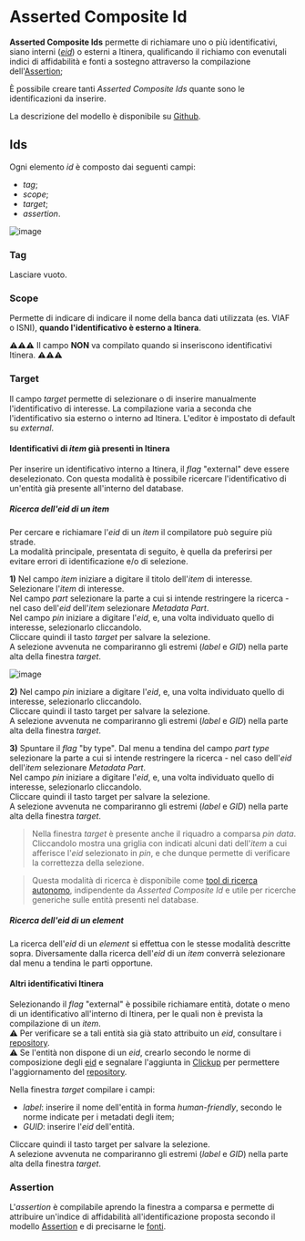 # Asserted Composite Id

**Asserted Composite Ids** permette di richiamare uno o più identificativi, siano interni ([_eid_](identifiers.md)) o esterni a Itinera, qualificando il richiamo con evenutali indici di affidabilità e fonti a sostegno attraverso la compilazione dell'[Assertion](Assertion_Brick.md);  

È possibile creare tanti _Asserted Composite Ids_ quante sono le identificazioni da inserire.  

La descrizione del modello è disponibile su [Github](https://github.com/vedph/cadmus-bricks-shell/blob/master/projects/myrmidon/cadmus-refs-asserted-ids/README.md#asserted-composite-id).  

## Ids

Ogni elemento _id_ è composto dai seguenti campi:  
* _tag_;
* _scope_;  
* _target_;
* _assertion_.

![image](https://github.com/petrarchsitinera/linee-guida/assets/123007762/818301a7-f4a2-446b-bd06-78b2a681a283)

### Tag
Lasciare vuoto.

### Scope
Permette di indicare di indicare il nome della banca dati utilizzata (es. VIAF o ISNI), **quando l'identificativo è esterno a Itinera**.    


⚠️⚠️⚠️ Il campo **NON** va compilato quando si inseriscono identificativi Itinera. ⚠️⚠️⚠️

### Target
Il campo _target_ permette di selezionare o di inserire manualmente l'identificativo di interesse. La compilazione varia a seconda che l'identificativo sia esterno o interno ad Itinera. L'editor è impostato di default su _external_.  

#### Identificativi di _item_ già presenti in Itinera
Per inserire un identificativo interno a Itinera, il _flag_ "external" deve essere deselezionato.
Con questa modalità è possibile ricercare l'identificativo di un'entità già presente all'interno del database.

##### Ricerca dell'_eid_ di un _item_
Per cercare e richiamare l'_eid_ di un _item_ il compilatore può seguire più strade.  
La modalità principale, presentata di seguito, è quella da preferirsi per evitare errori di identificazione e/o di selezione.

**1)** Nel campo _item_ iniziare a digitare il titolo dell'_item_ di interesse.  
Selezionare l'_item_ di interesse.  
Nel campo _part_ selezionare la parte a cui si intende restringere la ricerca - nel caso dell'_eid_ dell'_item_ selezionare _Metadata Part_.  
Nel campo _pin_ iniziare a digitare l'_eid_, e, una volta individuato quello di interesse, selezionarlo cliccandolo.  
Cliccare quindi il tasto _target_ per salvare la selezione.  
A selezione avvenuta ne compariranno gli estremi (_label_ e _GID_) nella parte alta della finestra _target_.  

![image](https://github.com/petrarchsitinera/linee-guida/assets/123007762/c0c83618-b29a-4393-955a-0183e7d1573e)

**2)** Nel campo _pin_ iniziare a digitare l'_eid_, e, una volta individuato quello di interesse, selezionarlo cliccandolo.  
Cliccare quindi il tasto target per salvare la selezione.  
A selezione avvenuta ne compariranno gli estremi (_label_ e _GID_) nella parte alta della finestra _target_.  

**3)** Spuntare il _flag_ "by type".
Dal menu a tendina del campo _part type_ selezionare la parte a cui si intende restringere la ricerca - nel caso dell'_eid_ dell'_item_ selezionare _Metadata Part_.    
Nel campo _pin_ iniziare a digitare l'_eid_, e, una volta individuato quello di interesse, selezionarlo cliccandolo.  
Cliccare quindi il tasto target per salvare la selezione.  
A selezione avvenuta ne compariranno gli estremi (_label_ e _GID_) nella parte alta della finestra _target_.  

> Nella finestra _target_ è presente anche il riquadro a comparsa _pin data_. Cliccandolo mostra una griglia con indicati alcuni dati dell'_item_ a cui afferisce l'_eid_ selezionato in _pin_, e che dunque permette di verificare la correttezza della selezione.

> Questa modalità di ricerca è disponibile come [tool di ricerca autonomo](lookup_tool.md), indipendente da _Asserted Composite Id_ e utile per ricerche generiche sulle entità presenti nel database.  


##### Ricerca dell'_eid_ di un _element_
La ricerca dell'_eid_ di un _element_ si effettua con le stesse modalità descritte sopra. Diversamente dalla ricerca dell'_eid_ di un _item_ converrà selezionare dal menu a tendina le parti opportune.  

#### Altri identificativi Itinera
Selezionando il _flag_ "external" è possibile richiamare entità, dotate o meno di un identificativo all'interno di Itinera, per le quali non è prevista la compilazione di un _item_.  
⚠️ Per verificare se a tali entità sia già stato attribuito un _eid_, consultare i [repository](repository.md).  
⚠️ Se l'entità non dispone di un _eid_, crearlo secondo le norme di composizione degli [eid](identifiers.md) e segnalare l'aggiunta in [Clickup](https://app.clickup.com/) per permettere l'aggiornamento del [repository](repository.md).   

Nella finestra _target_ compilare i campi:
* _label_: inserire il nome dell'entità in forma _human-friendly_, secondo le norme indicate per i metadati degli item;
* _GUID_: inserire l'_eid_ dell'entità.

Cliccare quindi il tasto target per salvare la selezione.  
A selezione avvenuta ne compariranno gli estremi (_label_ e _GID_) nella parte alta della finestra _target_.  

### Assertion
L'_assertion_ è compilabile aprendo la finestra a comparsa e permette di attribuire un'indice di affidabilità all'identificazione proposta secondo il modello [Assertion](Assertion_Brick.md) e di precisarne le [fonti](Docref_Brick.md).  
  
